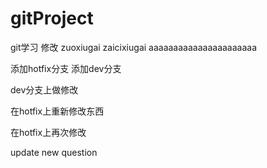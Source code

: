 # gitProject
git学习
修改
zuoxiugai
zaicixiugai
aaaaaaaaaaaaaaaaaaaaaa

添加hotfix分支
添加dev分支

dev分支上做修改

在hotfix上重新修改东西


在hotfix上再次修改

update new question